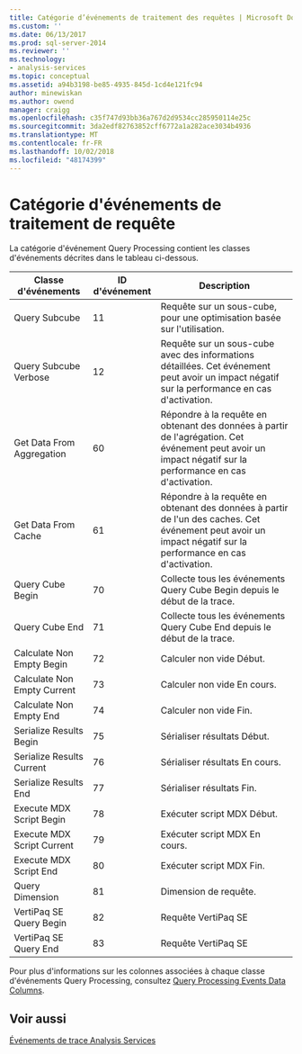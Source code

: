 ```yaml
---
title: Catégorie d’événements de traitement des requêtes | Microsoft Docs
ms.custom: ''
ms.date: 06/13/2017
ms.prod: sql-server-2014
ms.reviewer: ''
ms.technology:
- analysis-services
ms.topic: conceptual
ms.assetid: a94b3198-be85-4935-845d-1cd4e121fc94
author: minewiskan
ms.author: owend
manager: craigg
ms.openlocfilehash: c35f747d93bb36a767d2d9534cc285950114e25c
ms.sourcegitcommit: 3da2edf82763852cff6772a1a282ace3034b4936
ms.translationtype: MT
ms.contentlocale: fr-FR
ms.lasthandoff: 10/02/2018
ms.locfileid: "48174399"
---
```

# <a name="query-processing-events-category"></a>Catégorie d'événements de traitement de requête
  La catégorie d'événement Query Processing contient les classes d'événements décrites dans le tableau ci-dessous.  
  
|**Classe d'événements**|**ID d'événement**|**Description**|  
|---------------------|------------------|---------------------|  
|Query Subcube|11|Requête sur un sous-cube, pour une optimisation basée sur l'utilisation.|  
|Query Subcube Verbose|12|Requête sur un sous-cube avec des informations détaillées. Cet événement peut avoir un impact négatif sur la performance en cas d'activation.|  
|Get Data From Aggregation|60|Répondre à la requête en obtenant des données à partir de l'agrégation. Cet événement peut avoir un impact négatif sur la performance en cas d'activation.|  
|Get Data From Cache|61|Répondre à la requête en obtenant des données à partir de l'un des caches. Cet événement peut avoir un impact négatif sur la performance en cas d'activation.|  
|Query Cube Begin|70|Collecte tous les événements Query Cube Begin depuis le début de la trace.|  
|Query Cube End|71|Collecte tous les événements Query Cube End depuis le début de la trace.|  
|Calculate Non Empty Begin|72|Calculer non vide Début.|  
|Calculate Non Empty Current|73|Calculer non vide En cours.|  
|Calculate Non Empty End|74|Calculer non vide Fin.|  
|Serialize Results Begin|75|Sérialiser résultats Début.|  
|Serialize Results Current|76|Sérialiser résultats En cours.|  
|Serialize Results End|77|Sérialiser résultats Fin.|  
|Execute MDX Script Begin|78|Exécuter script MDX Début.|  
|Execute MDX Script Current|79|Exécuter script MDX En cours.|  
|Execute MDX Script End|80|Exécuter script MDX Fin.|  
|Query Dimension|81|Dimension de requête.|  
|VertiPaq SE Query Begin|82|Requête VertiPaq SE|  
|VertiPaq SE Query End|83|Requête VertiPaq SE|  
  
 Pour plus d'informations sur les colonnes associées à chaque classe d'événements Query Processing, consultez [Query Processing Events Data Columns](query-processing-events-data-columns.md).  
  
## <a name="see-also"></a>Voir aussi  
 [Événements de trace Analysis Services](analysis-services-trace-events.md)  
  
  
